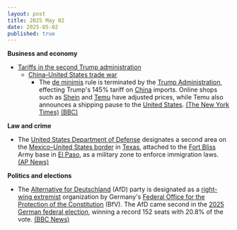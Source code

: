 ```yaml
---
layout: post
title: 2025 May 02
date: 2025-05-02
published: true
---
```



**Business and economy**

* [Tariffs in the second Trump administration](https://en.wikipedia.org/wiki/Tariffs_in_the_second_Trump_administration "Tariffs in the second Trump administration")
  + [China–United States trade war](https://en.wikipedia.org/wiki/China%E2%80%93United_States_trade_war "China–United States trade war")
    - The [de minimis](https://en.wikipedia.org/wiki/De_minimis "De minimis") rule is terminated by the [Trump Administration](https://en.wikipedia.org/wiki/Donald_Trump "Donald Trump"), effecting Trump's 145% tariff on [China](https://en.wikipedia.org/wiki/China "China") imports. Online shops such as [Shein](https://en.wikipedia.org/wiki/Shein "Shein") and [Temu](https://en.wikipedia.org/wiki/Temu "Temu") have adjusted prices, while Temu also announces a shipping pause to the [United States](https://en.wikipedia.org/wiki/United_States "United States"). [(The New York Times)](https://www.nytimes.com/2025/05/02/business/economy/trump-china-tariffs-de-minimis.html) [(BBC)](https://www.bbc.com/news/articles/cwy79j2n7d4o)

**Law and crime**

* The [United States Department of Defense](https://en.wikipedia.org/wiki/United_States_Department_of_Defense "United States Department of Defense") designates a second area on the [Mexico–United States border](https://en.wikipedia.org/wiki/Mexico%E2%80%93United_States_border "Mexico–United States border") in [Texas](https://en.wikipedia.org/wiki/Texas "Texas"), attached to the [Fort Bliss](https://en.wikipedia.org/wiki/Fort_Bliss "Fort Bliss") Army base in [El Paso](https://en.wikipedia.org/wiki/El_Paso%2C_Texas "El Paso, Texas"), as a military zone to enforce immigration laws. [(AP News)](https://apnews.com/article/military-border-immigration-texas-mexico-d7d15f23bd755b95cd90cbb9a89df6fa)

**Politics and elections**

* The [Alternative for Deutschland](https://en.wikipedia.org/wiki/Alternative_for_Deutschland "Alternative for Deutschland") (AfD) party is designated as a [right-wing extremist](https://en.wikipedia.org/wiki/Far-right_politics_in_Germany_%281945%E2%80%93present%29 "Far-right politics in Germany (1945–present)") organization by Germany's [Federal Office for the Protection of the Constitution](https://en.wikipedia.org/wiki/Federal_Office_for_the_Protection_of_the_Constitution "Federal Office for the Protection of the Constitution") (BfV). The AfD came second in the [2025 German federal election](https://en.wikipedia.org/wiki/2025_German_federal_election "2025 German federal election"), winning a record 152 seats with 20.8% of the vote. [(BBC News)](https://www.bbc.com/news/articles/cwy6zk9wkrdo)
